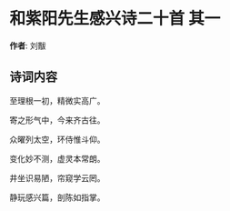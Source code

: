 # 和紫阳先生感兴诗二十首  其一

**作者**: 刘黻

## 诗词内容

至理根一初，精微实高广。

寄之形气中，今来齐古往。

众曜列太空，环侍惟斗仰。

变化妙不测，虚灵本常朗。

井坐识易陋，帘窥学云罔。

静玩感兴篇，剖陈如指掌。

